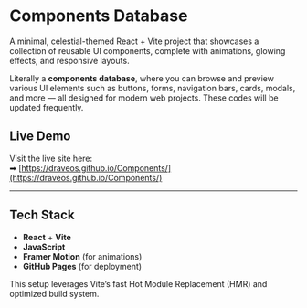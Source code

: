 # Components Database

A minimal, celestial-themed React + Vite project that showcases a collection of reusable UI components, complete with animations, glowing effects, and responsive layouts.

Literally a **components database**, where you can browse and preview various UI elements such as buttons, forms, navigation bars, cards, modals, and more — all designed for modern web projects.
These codes will be updated frequently.

## Live Demo

Visit the live site here:  
➡ [https://draveos.github.io/Components/](https://draveos.github.io/Components/)

---

## Tech Stack

- **React** + **Vite**
- **JavaScript**
- **Framer Motion** (for animations)
- **GitHub Pages** (for deployment)

This setup leverages Vite’s fast Hot Module Replacement (HMR) and optimized build system.

